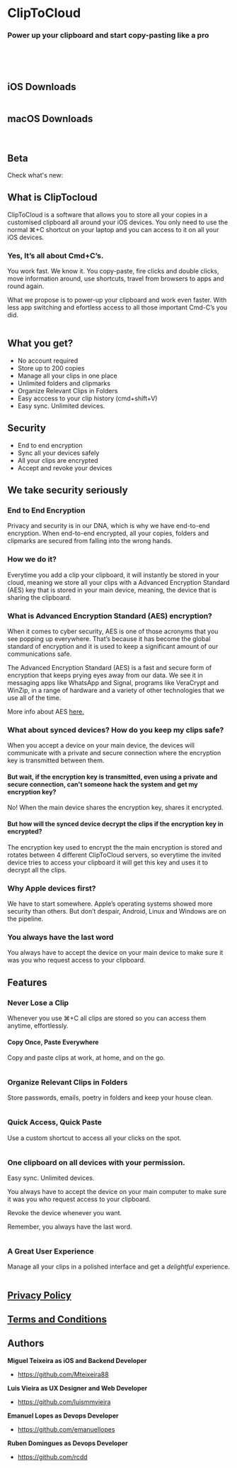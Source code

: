 # ClipToCloud
### Power up your clipboard and start copy-pasting like a pro

<img alt="" src="https://img.shields.io/badge/IOS-%5E13-red"> <img alt="" src="https://img.shields.io/badge/AppStore-1.0-green">

<img alt="" src="https://img.shields.io/badge/macOS-%5E10.14-red"> <img alt="" src="https://img.shields.io/badge/beta-1.3_Beta_1-green"> <img alt="" src="https://img.shields.io/badge/AppStore-1.2-green">


## iOS Downloads

<a href="https://apps.apple.com/us/app/cliptocloud/id1487817661"><img alt="" src="/appStoreButton_2.png"></a>

## macOS Downloads

<a href="https://www.cliptocloud.com/ClipToCloud-Beta.dmg"><img alt="" src="/betaButton_2.png"></a> <a href="https://apps.apple.com/pt/app/id1486079413"><img alt="" src="/appStoreButton_2.png"></a>

## Beta

Check what's new: <a href="/releases/latest"></a>



## What is ClipTocloud

ClipToCloud is a software that allows you to store all your copies in a customised clipboard all around your iOS devices. You only need to use the normal ⌘+C shortcut on your laptop and you can access to it on all your iOS devices.

### Yes, It’s all about Cmd+C’s.

You work fast. We know it. You copy-paste, fire clicks and double clicks, move information around, use shortcuts, travel from browsers to apps and round again.

What we propose is to power-up your clipboard and work even faster. With less app switching and efortless access to all those important Cmd-C’s you did.

<img alt="" src="/final_intro_store.gif">

## What you get?
* No account required
* Store up to 200 copies
* Manage all your clips in one place
* Unlimited folders and clipmarks
* Organize Relevant Clips in Folders
* Easy acccess to your clip history (cmd+shift+V)
* Easy sync. Unlimited devices.

## Security
* End to end encryption
* Sync all your devices safely
* All your clips are encrypted
* Accept and revoke your devices

## We take security seriously

### End to End Encryption

Privacy and security is in our DNA, which is why we have end-to-end encryption. When end-to-end encrypted, all your copies, folders and clipmarks are secured from falling into the wrong hands.

### How we do it?

Everytime you add a clip your clipboard, it will instantly be stored in your cloud, meaning we store all your clips with a Advanced Encryption Standard (AES) key that is stored in your main device, meaning, the device that is sharing the clipboard.

### What is Advanced Encryption Standard (AES) encryption?

When it comes to cyber security, AES is one of those acronyms that you see popping up everywhere. That’s because it has become the global standard of encryption and it is used to keep a significant amount of our communications safe.

The Advanced Encryption Standard (AES) is a fast and secure form of encryption that keeps prying eyes away from our data. We see it in messaging apps like WhatsApp and Signal, programs like VeraCrypt and WinZip, in a range of hardware and a variety of other technologies that we use all of the time.

More info about AES [here.](https://www.comparitech.com/blog/information-security/what-is-aes-encryption/)

### What about synced devices? How do you keep my clips safe?

When you accept a device on your main device, the devices will communicate with a private and secure connection where the encryption key is transmitted between them.

#### But wait, if the encryption key is transmitted, even using a private and secure connection, can't someone hack the system and get my encryption key?

No! When the main device shares the encryption key, shares it encrypted.

#### But how will the synced device decrypt the clips if the encryption key in encrypted?

The encryption key used to encrypt the the main encryption is stored and rotates between 4 different ClipToCloud servers, so everytime the invited device tries to access your clipboard it will get this key and uses it to decrypt all the clips.

### Why Apple devices first?

We have to start somewhere. Apple’s operating systems  showed more security than others. But don’t despair, Android, Linux and Windows are on the pipeline.

### You always have the last word

You always have to accept the device on your main device to make sure it was you who request access to your clipboard.

## Features

### Never Lose a Clip

Whenever you use ⌘+C all clips are stored so you can access them anytime, effortlessly.

#### Copy Once, Paste Everywhere

Copy and paste clips at work, at home, and on the go.

<img alt="" src="/clipboard.gif">

### Organize Relevant Clips in Folders

Store passwords, emails, poetry in folders and keep your house clean.

<img alt="" src="/folder.gif">

### Quick Access, Quick Paste

Use a custom shortcut to access all your clicks on the spot.

<img alt="" src="/shortcut-v.jpg">

### One clipboard on all devices with your permission.

Easy sync. Unlimited devices.

You always have to accept the device on your main computer to make sure it was you who request access to your clipboard.

Revoke the device whenever you want.

Remember, you always have the last word.

<img alt="" src="/syncing_store.gif">


### A Great User Experience

Manage all your clips in a polished interface and get a *delightful*  experience.

<img alt="" src="./c2c_intro_3.gif">

## [Privacy Policy](https://github.com/Mteixeira88/Clip-To-Cloud/blob/master/privacy-policy.md)

## [Terms and Conditions](https://github.com/Mteixeira88/Clip-To-Cloud/blob/master/terms.md)

## Authors
**Miguel Teixeira as iOS and Backend Developer**
* <https://github.com/Mteixeira88>

**Luis Vieira as UX Designer and Web Developer**
* <https://github.com/luismmvieira>

**Emanuel Lopes as Devops Developer**
* <https://github.com/emanuellopes>

**Ruben Domingues as Devops Developer**
* <https://github.com/rcdd>
